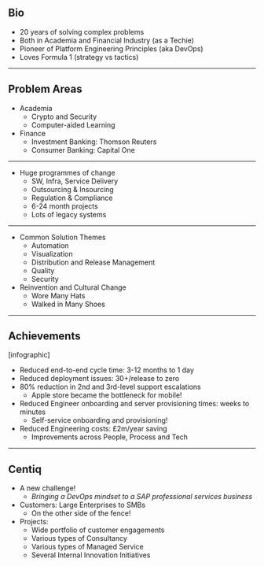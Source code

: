 ## Bio

- 20 years of solving complex problems
- Both in <span class="highlight">Academia</span> and <span class="highlight">Financial Industry</span> (as a Techie)
- Pioneer of <span class="highlight">Platform Engineering Principles</span> (aka DevOps)
- Loves Formula 1 (strategy vs tactics)

---

## Problem Areas

- Academia
  - Crypto and Security
  - Computer-aided Learning
- Finance <!-- .element: class="fragment" -->
  - Investment Banking: Thomson Reuters
  - Consumer Banking: Capital One

---

- Huge programmes of change
  - SW, Infra, Service Delivery
  - Outsourcing &amp; Insourcing
  - Regulation &amp; Compliance
  - 6-24 month projects
  - Lots of legacy systems

---

- Common Solution Themes
    - Automation
    - Visualization
    - Distribution and Release Management
    - Quality
    - Security
- Reinvention and Cultural Change
  - Wore Many Hats
  - Walked in Many Shoes

---

## Achievements

[infographic]

- Reduced end-to-end cycle time: 3-12 months to 1 day
- Reduced deployment issues: 30+/release to zero
- 80% reduction in 2nd and 3rd-level support escalations
  - Apple store became the bottleneck for mobile!
- Reduced Engineer onboarding and server provisioning times: weeks to minutes
  - Self-service onboarding and provisioning!
- Reduced Engineering costs: £2m/year saving
  - Improvements across People, Process and Tech

---

## Centiq

- A new challenge!
  - _Bringing a DevOps mindset to a SAP professional services business_
- Customers: Large Enterprises to SMBs
  - On the other side of the fence!
- Projects:
  - Wide portfolio of customer engagements
  - Various types of Consultancy
  - Various types of Managed Service
  - Several Internal Innovation Initiatives
